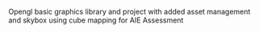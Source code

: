 Opengl basic graphics library and project with added asset management and skybox using cube mapping for AIE Assessment